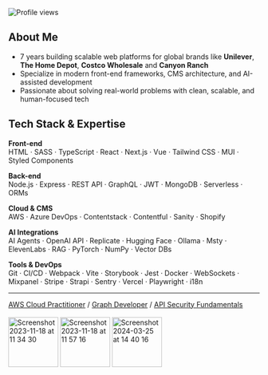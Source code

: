 ![Profile views](https://komarev.com/ghpvc/?username=martiniucanastasia&color=green)


## About Me

- 7 years building scalable web platforms for global brands like **Unilever**, **The Home Depot**, **Costco Wholesale** and **Canyon Ranch**  
- Specialize in modern front-end frameworks, CMS architecture, and AI-assisted development  
- Passionate about solving real-world problems with clean, scalable, and human-focused tech

## Tech Stack & Expertise

**Front-end**  
HTML · SASS · TypeScript · React · Next.js · Vue · Tailwind CSS · MUI · Styled Components  

**Back-end**  
Node.js · Express · REST API · GraphQL · JWT · MongoDB · Serverless · ORMs  

**Cloud & CMS**  
AWS · Azure DevOps · Contentstack · Contentful · Sanity · Shopify  

**AI Integrations**  
AI Agents · OpenAI API · Replicate · Hugging Face · Ollama · Msty · ElevenLabs · RAG · PyTorch · NumPy · Vector DBs  

**Tools & DevOps**  
Git · CI/CD · Webpack · Vite · Storybook · Jest · Docker · WebSockets · Mixpanel · Stripe · Strapi · Sentry · Vercel · Playwright · i18n  

---

[AWS Cloud Practitioner](https://www.credly.com/badges/51ca1197-2374-4379-aee5-ea9356176354) /
[Graph Developer](https://www.apollographql.com/tutorials/certifications/3b9c0770-1887-4432-b687-42ce60ec066e) /
[API Security Fundamentals](https://www.credly.com/badges/60189fce-3d28-4e5e-8bca-a0ea816f6a8e/public_url) 
<br />
<br />
<img width="100" alt="Screenshot 2023-11-18 at 11 34 30" src="https://github.com/martiniucanastasia/martiniucanastasia/assets/86486215/7a1525c7-db22-4b9c-a021-e3bc92d1f2fc">
<img width="100" alt="Screenshot 2023-11-18 at 11 57 16" src="https://github.com/martiniucanastasia/martiniucanastasia/assets/86486215/3f388bcf-59e4-4a65-ba17-a737b8cec059">
<img width="100" alt="Screenshot 2024-03-25 at 14 40 16" src="https://github.com/martiniucanastasia/martiniucanastasia/assets/86486215/5f61ab36-38a8-43ac-b2dd-07f7575e4666">

<br/>
